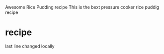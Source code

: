 Awesome Rice Pudding recipe
This is the bext pressure cooker rice puddig recipe
# recipe
last line changed locally
